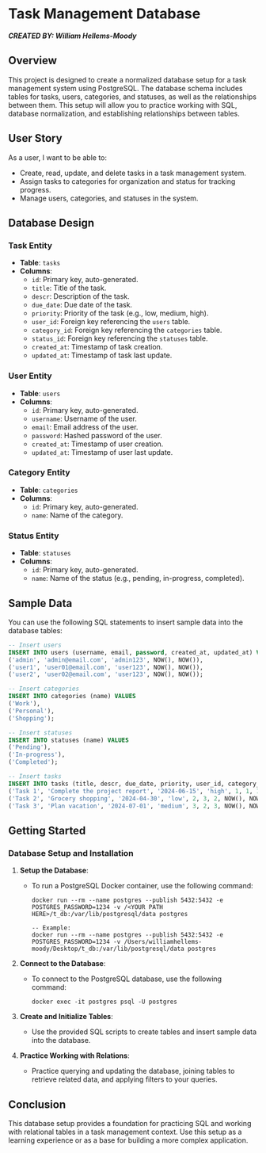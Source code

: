 # Task Management Database

***CREATED BY: William Hellems-Moody***

## Overview

This project is designed to create a normalized database setup for a task management system using PostgreSQL. The database schema includes tables for tasks, users, categories, and statuses, as well as the relationships between them. This setup will allow you to practice working with SQL, database normalization, and establishing relationships between tables.

## User Story

As a user, I want to be able to:

- Create, read, update, and delete tasks in a task management system.
- Assign tasks to categories for organization and status for tracking progress.
- Manage users, categories, and statuses in the system.

## Database Design

### Task Entity

- **Table**: `tasks`
- **Columns**:
  - `id`: Primary key, auto-generated.
  - `title`: Title of the task.
  - `descr`: Description of the task.
  - `due_date`: Due date of the task.
  - `priority`: Priority of the task (e.g., low, medium, high).
  - `user_id`: Foreign key referencing the `users` table.
  - `category_id`: Foreign key referencing the `categories` table.
  - `status_id`: Foreign key referencing the `statuses` table.
  - `created_at`: Timestamp of task creation.
  - `updated_at`: Timestamp of task last update.

### User Entity

- **Table**: `users`
- **Columns**:
  - `id`: Primary key, auto-generated.
  - `username`: Username of the user.
  - `email`: Email address of the user.
  - `password`: Hashed password of the user.
  - `created_at`: Timestamp of user creation.
  - `updated_at`: Timestamp of user last update.

### Category Entity

- **Table**: `categories`
- **Columns**:
  - `id`: Primary key, auto-generated.
  - `name`: Name of the category.

### Status Entity

- **Table**: `statuses`
- **Columns**:
  - `id`: Primary key, auto-generated.
  - `name`: Name of the status (e.g., pending, in-progress, completed).

## Sample Data

You can use the following SQL statements to insert sample data into the database tables:

```sql
-- Insert users
INSERT INTO users (username, email, password, created_at, updated_at) VALUES
('admin', 'admin@email.com', 'admin123', NOW(), NOW()),
('user1', 'user01@email.com', 'user123', NOW(), NOW()),
('user2', 'user02@email.com', 'user123', NOW(), NOW());

-- Insert categories
INSERT INTO categories (name) VALUES
('Work'),
('Personal'),
('Shopping');

-- Insert statuses
INSERT INTO statuses (name) VALUES
('Pending'),
('In-progress'),
('Completed');

-- Insert tasks
INSERT INTO tasks (title, descr, due_date, priority, user_id, category_id, status_id, created_at, updated_at) VALUES
('Task 1', 'Complete the project report', '2024-06-15', 'high', 1, 1, 1, NOW(), NOW()),
('Task 2', 'Grocery shopping', '2024-04-30', 'low', 2, 3, 2, NOW(), NOW()),
('Task 3', 'Plan vacation', '2024-07-01', 'medium', 3, 2, 3, NOW(), NOW());
```

## Getting Started

### Database Setup and Installation

1. **Setup the Database**:

   - To run a PostgreSQL Docker container, use the following command:

     ```shell
     docker run --rm --name postgres --publish 5432:5432 -e POSTGRES_PASSWORD=1234 -v /<YOUR PATH HERE>/t_db:/var/lib/postgresql/data postgres

     -- Example:
     docker run --rm --name postgres --publish 5432:5432 -e POSTGRES_PASSWORD=1234 -v /Users/williamhellems-moody/Desktop/t_db:/var/lib/postgresql/data postgres
     ```

2. **Connect to the Database**:

   - To connect to the PostgreSQL database, use the following command:
     ```shell
     docker exec -it postgres psql -U postgres
     ```

3. **Create and Initialize Tables**:

   - Use the provided SQL scripts to create tables and insert sample data into the database.

4. **Practice Working with Relations**:
   - Practice querying and updating the database, joining tables to retrieve related data, and applying filters to your queries.

## Conclusion

This database setup provides a foundation for practicing SQL and working with relational tables in a task management context. Use this setup as a learning experience or as a base for building a more complex application.
